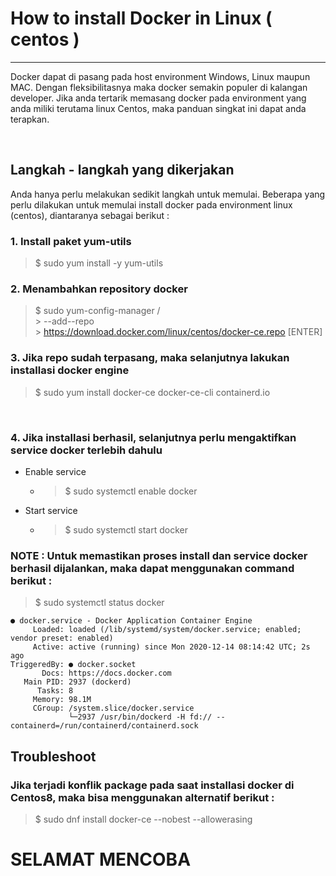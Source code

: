 # How to install Docker in Linux ( centos )
---
Docker dapat di pasang pada host environment Windows, Linux maupun MAC. Dengan fleksibilitasnya maka docker semakin populer di kalangan developer. Jika anda tertarik memasang docker pada environment yang anda miliki terutama linux Centos, maka panduan singkat ini dapat anda terapkan.

<br>

## Langkah - langkah yang dikerjakan
Anda hanya perlu melakukan sedikit langkah untuk memulai. Beberapa yang perlu dilakukan untuk memulai install docker pada environment linux (centos), diantaranya sebagai berikut :
### 1. Install paket yum-utils
>$ sudo yum install -y yum-utils
  
### 2. Menambahkan repository docker
>$ sudo yum-config-manager /\
>\> --add--repo \
>\> https://download.docker.com/linux/centos/docker-ce.repo [ENTER]
  
### 3. Jika repo sudah terpasang, maka selanjutnya lakukan installasi docker engine
>$ sudo yum install docker-ce docker-ce-cli containerd.io
<br>

### 4. Jika installasi berhasil, selanjutnya perlu mengaktifkan service docker terlebih dahulu
* Enable service
  * >$ sudo systemctl enable docker
  
* Start service
  * >$ sudo systemctl start docker
  
### NOTE : Untuk memastikan proses install dan service docker berhasil dijalankan, maka dapat menggunakan command berikut :
>$ sudo systemctl status docker
~~~
● docker.service - Docker Application Container Engine
     Loaded: loaded (/lib/systemd/system/docker.service; enabled; vendor preset: enabled)
     Active: active (running) since Mon 2020-12-14 08:14:42 UTC; 2s ago
TriggeredBy: ● docker.socket
       Docs: https://docs.docker.com
   Main PID: 2937 (dockerd)
      Tasks: 8
     Memory: 98.1M
     CGroup: /system.slice/docker.service
             └─2937 /usr/bin/dockerd -H fd:// --containerd=/run/containerd/containerd.sock
~~~
  
## Troubleshoot 
### Jika terjadi konflik package pada saat installasi docker di Centos8, maka bisa menggunakan alternatif berikut :
>$ sudo dnf install docker-ce --nobest --allowerasing
  
# SELAMAT MENCOBA 

